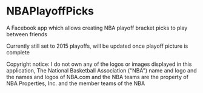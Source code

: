 # NBAPlayoffPicks
A Facebook app which allows creating NBA playoff bracket picks to play between friends

Currently still set to 2015 playoffs, will be updated once playoff picture is complete

Copyright notice:
I do not own any of the logos or images displayed in this application,
The National Basketball Association ("NBA") name and logo and the names and logos of NBA.com and the NBA teams are the property of NBA Properties, Inc. and the member teams of the NBA

